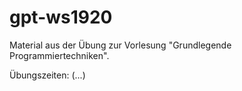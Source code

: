 # gpt-ws1920
Material aus der Übung zur Vorlesung "Grundlegende Programmiertechniken".

Übungszeiten:
    (...)
